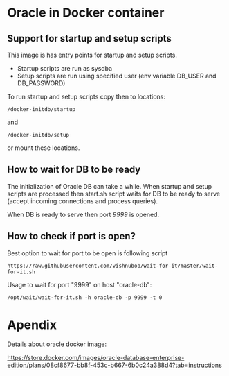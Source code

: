 # Oracle in Docker container

## Support for startup and setup scripts

This image is has entry points for startup and setup scripts. 

* Startup scripts are run as sysdba
* Setup scripts are run using specified user (env variable DB_USER and DB_PASSWORD)

To run startup and setup scripts copy then to locations:

```
/docker-initdb/startup
```

and 

```
/docker-initdb/setup
```

or mount these locations.

## How to wait for DB to be ready

The initialization of Oracle DB can take a while. When startup and setup scripts are processed then start.sh script waits 
for DB to be ready to serve (accept incoming connections and process queries).

When DB is ready to serve then port _9999_ is opened.

## How to check if port is open?

Best option to wait for port to be open is following script

```
https://raw.githubusercontent.com/vishnubob/wait-for-it/master/wait-for-it.sh
```

Usage to wait for port "9999" on host "oracle-db":

```
/opt/wait/wait-for-it.sh -h oracle-db -p 9999 -t 0
```



# Apendix

Details about oracle docker image: 

https://store.docker.com/images/oracle-database-enterprise-edition/plans/08cf8677-bb8f-453c-b667-6b0c24a388d4?tab=instructions